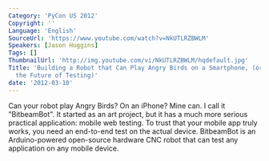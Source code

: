 ```yaml
---
Category: 'PyCon US 2012'
Copyright: ''
Language: 'English'
SourceUrl: 'https://www.youtube.com/watch?v=NkUTLRZBWLM'
Speakers: [Jason Huggins]
Tags: []
ThumbnailUrl: 'http://img.youtube.com/vi/NkUTLRZBWLM/hqdefault.jpg'
Title: 'Building a Robot that Can Play Angry Birds on a Smartphone, (or Robots are
  the Future of Testing)'
date: '2012-03-10'
---
```

Can your robot play Angry Birds? On an iPhone? Mine can. I call it
"BitbeamBot". It started as an art project, but it has a much more serious
practical application: mobile web testing. To trust that your mobile app truly
works, you need an end-to-end test on the actual device. BitbeamBot is an
Arduino-powered open-source hardware CNC robot that can test any application
on any mobile device.

